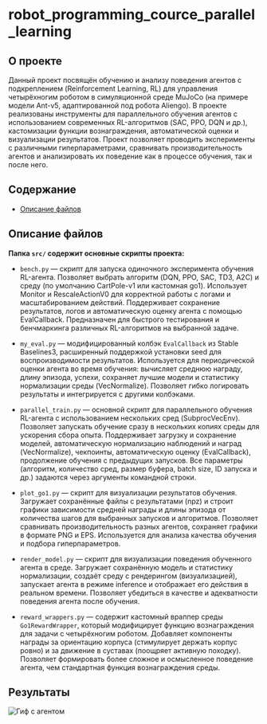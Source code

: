 # robot_programming_cource_parallel_learning

## О проекте

Данный проект посвящён обучению и анализу поведения агентов с подкреплением (Reinforcement Learning, RL) для управления четырёхногим роботом в симуляционной среде MuJoCo (на примере модели Ant-v5, адаптированной под робота Aliengo). В проекте реализованы инструменты для параллельного обучения агентов с использованием современных RL-алгоритмов (SAC, PPO, DQN и др.), кастомизации функции вознаграждения, автоматической оценки и визуализации результатов. Проект позволяет проводить эксперименты с различными гиперпараметрами, сравнивать производительность агентов и анализировать их поведение как в процессе обучения, так и после него.

## Содержание

- [Описание файлов](#описание-файлов)

## Описание файлов

**Папка `src/` содержит основные скрипты проекта:**

- `bench.py` — скрипт для запуска одиночного эксперимента обучения RL-агента. Позволяет выбрать алгоритм (DQN, PPO, SAC, TD3, A2C) и среду (по умолчанию CartPole-v1 или кастомная go1). Использует Monitor и RescaleActionV0 для корректной работы с логами и масштабированием действий. Поддерживает сохранение результатов, логов и автоматическую оценку агента с помощью EvalCallback. Предназначен для быстрого тестирования и бенчмаркинга различных RL-алгоритмов на выбранной задаче.

- `my_eval.py` — модифицированный колбэк `EvalCallback` из Stable Baselines3, расширенный поддержкой установки seed для воспроизводимости результатов. Используется для периодической оценки агента во время обучения: вычисляет среднюю награду, длину эпизода, успехи, сохраняет лучшие модели и статистику нормализации среды (VecNormalize). Позволяет гибко логировать результаты и интегрируется с другими колбэками.

- `parallel_train.py` — основной скрипт для параллельного обучения RL-агента с использованием нескольких сред (SubprocVecEnv). Позволяет запускать обучение сразу в нескольких копиях среды для ускорения сбора опыта. Поддерживает загрузку и сохранение моделей, автоматическую нормализацию наблюдений и наград (VecNormalize), чекпоинты, автоматическую оценку (EvalCallback), продолжение обучения с предыдущих запусков. Все параметры (алгоритм, количество сред, размер буфера, batch size, ID запуска и др.) задаются через аргументы командной строки.

- `plot_go1.py` — скрипт для визуализации результатов обучения. Загружает сохранённые файлы с результатами (npz) и строит графики зависимости средней награды и длины эпизода от количества шагов для выбранных запусков и алгоритмов. Позволяет сравнивать производительность разных агентов, сохраняет графики в формате PNG и EPS. Используется для анализа качества обучения и подбора гиперпараметров.

- `render_model.py` — скрипт для визуализации поведения обученного агента в среде. Загружает сохранённую модель и статистику нормализации, создаёт среду с рендерингом (визуализацией), запускает агента в режиме inference и отображает его действия в реальном времени. Позволяет убедиться в качестве и адекватности поведения агента после обучения.

- `reward_wrappers.py` — содержит кастомный враппер среды `Go1RewardWrapper`, который модифицирует функцию вознаграждения для задачи с четырёхногим роботом. Добавляет компоненты награды за ориентацию корпуса (стимулирует держать корпус ровно) и за движение в суставах (поощряет активную походку). Позволяет формировать более сложное и осмысленное поведение агента, чем стандартная функция вознаграждения среды.

## Результаты
![Гиф с агентом](videos/cheetah.gif)